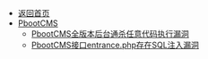 - [返回首页](/)
- [PbootCMS](PbootCMS/)
  - [PbootCMS全版本后台通杀任意代码执行漏洞](PbootCMS/PbootCMS全版本后台通杀任意代码执行漏洞.md)
  - [PbootCMS接口entrance.php存在SQL注入漏洞](PbootCMS/PbootCMS接口entrance.php存在SQL注入漏洞.md)
